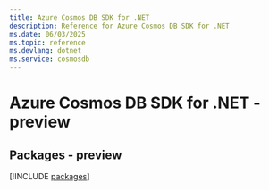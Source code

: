```yaml
---
title: Azure Cosmos DB SDK for .NET
description: Reference for Azure Cosmos DB SDK for .NET
ms.date: 06/03/2025
ms.topic: reference
ms.devlang: dotnet
ms.service: cosmosdb
---
```

# Azure Cosmos DB SDK for .NET - preview
## Packages - preview
[!INCLUDE [packages](cosmos-db-index.md)]